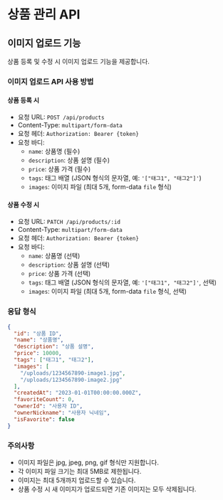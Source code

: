 # 상품 관리 API

## 이미지 업로드 기능

상품 등록 및 수정 시 이미지 업로드 기능을 제공합니다.

### 이미지 업로드 API 사용 방법

#### 상품 등록 시

- 요청 URL: `POST /api/products`
- Content-Type: `multipart/form-data`
- 요청 헤더: `Authorization: Bearer {token}`
- 요청 바디:
  - `name`: 상품명 (필수)
  - `description`: 상품 설명 (필수)
  - `price`: 상품 가격 (필수)
  - `tags`: 태그 배열 (JSON 형식의 문자열, 예: `'["태그1", "태그2"]'`)
  - `images`: 이미지 파일 (최대 5개, form-data `file` 형식)

#### 상품 수정 시

- 요청 URL: `PATCH /api/products/:id`
- Content-Type: `multipart/form-data`
- 요청 헤더: `Authorization: Bearer {token}`
- 요청 바디:
  - `name`: 상품명 (선택)
  - `description`: 상품 설명 (선택)
  - `price`: 상품 가격 (선택)
  - `tags`: 태그 배열 (JSON 형식의 문자열, 예: `'["태그1", "태그2"]'`, 선택)
  - `images`: 이미지 파일 (최대 5개, form-data `file` 형식, 선택)

### 응답 형식

```json
{
  "id": "상품 ID",
  "name": "상품명",
  "description": "상품 설명",
  "price": 10000,
  "tags": ["태그1", "태그2"],
  "images": [
    "/uploads/1234567890-image1.jpg",
    "/uploads/1234567890-image2.jpg"
  ],
  "createdAt": "2023-01-01T00:00:00.000Z",
  "favoriteCount": 0,
  "ownerId": "사용자 ID",
  "ownerNickname": "사용자 닉네임",
  "isFavorite": false
}
```

### 주의사항

- 이미지 파일은 jpg, jpeg, png, gif 형식만 지원합니다.
- 각 이미지 파일 크기는 최대 5MB로 제한됩니다.
- 이미지는 최대 5개까지 업로드할 수 있습니다.
- 상품 수정 시 새 이미지가 업로드되면 기존 이미지는 모두 삭제됩니다.
